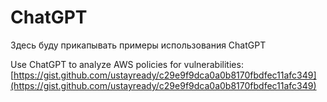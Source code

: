 # ChatGPT

Здесь буду прикапывать примеры использования ChatGPT

Use ChatGPT to analyze AWS policies for vulnerabilities: [https://gist.github.com/ustayready/c29e9f9dca0a0b8170fbdfec11afc349](https://gist.github.com/ustayready/c29e9f9dca0a0b8170fbdfec11afc349)
